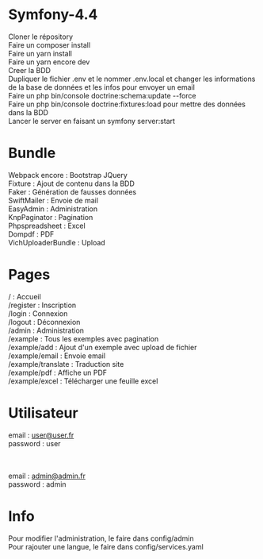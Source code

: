 # Symfony-4.4

Cloner le répository<br/>
Faire un composer install<br/>
Faire un yarn install<br/>
Faire un yarn encore dev<br/>
Creer la BDD<br/>
Dupliquer le fichier .env et le nommer .env.local et changer les informations de la base de données et les infos pour envoyer un email<br/>
Faire un php bin/console doctrine:schema:update --force<br/>
Faire un php bin/console doctrine:fixtures:load pour mettre des données dans la BDD<br/>
Lancer le server en faisant un symfony server:start<br/>

# Bundle

Webpack encore : Bootstrap JQuery<br/>
Fixture : Ajout de contenu dans la BDD<br/>
Faker : Génération de fausses données<br/>
SwiftMailer : Envoie de mail<br/>
EasyAdmin : Administration<br/>
KnpPaginator : Pagination<br/>
Phpspreadsheet : Excel<br/>
Dompdf : PDF<br/>
VichUploaderBundle : Upload<br/>

# Pages

/ : Accueil<br/>
/register : Inscription<br/>
/login : Connexion<br/>
/logout : Déconnexion<br/>
/admin : Administration<br/>
/example : Tous les exemples avec pagination<br/>
/example/add : Ajout d'un exemple avec upload de fichier<br/>
/example/email : Envoie email<br/>
/example/translate : Traduction site<br/>
/example/pdf : Affiche un PDF<br/>
/example/excel : Télécharger une feuille excel<br/>

# Utilisateur

email : user@user.fr<br/>
password : user <br/><br/><br/>

email : admin@admin.fr<br/>
password : admin

# Info

Pour modifier l'administration, le faire dans config/admin<br/>
Pour rajouter une langue, le faire dans config/services.yaml<br/>
